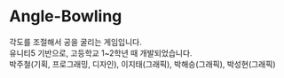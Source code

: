 # Angle-Bowling
각도를 조절해서 공을 굴리는 게임입니다.<br>
유니티5 기반으로, 고등학교 1~2학년 때 개발되었습니다.<br>
박주철(기획, 프로그래밍, 디자인),
이지태(그래픽),
박해승(그래픽),
박성현(그래픽)
